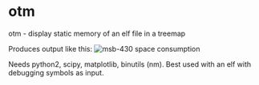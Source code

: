 otm
===

otm - display static memory of an elf file in a treemap

Produces output like this: ![msb-430 space consumption](http://ludwig.spline.inf.fu-berlin.de/riot/nm/wobj/default_msb-430_nm.jpg)

Needs python2, scipy, matplotlib, binutils (nm).
Best used with an elf with debugging symbols as input.
